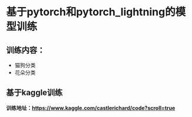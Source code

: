 # 基于pytorch和pytorch_lightning的模型训练
## 训练内容：
* 猫狗分类
* 花朵分类
## 基于kaggle训练
**训练地址：https://www.kaggle.com/castlerichard/code?scroll=true**
